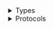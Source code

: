 <details>
<summary>Types</summary>

  - [Paywall](./Paywall)
  - [Paywall.EventName](./Paywall.EventName)
  - [Paywall.PaywallNetworkEnvironment](./Paywall.PaywallNetworkEnvironment)
  - [Paywall.StandardEvent](./Paywall.StandardEvent)
  - [Paywall.StandardEventName](./Paywall.StandardEventName)
  - [Paywall.StandardUserAttribute](./Paywall.StandardUserAttribute)
  - [Paywall.StandardUserAttributeKey](./Paywall.StandardUserAttributeKey)

</details>

<details>
<summary>Protocols</summary>

  - [PaywallDelegate](./PaywallDelegate)

</details>
